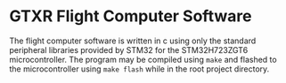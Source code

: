 # GTXR Flight Computer Software

The flight computer software is written in c using only the standard peripheral libraries provided
by STM32 for the STM32H723ZGT6 microcontroller. The program may be compiled using `make` and
flashed to the microcontroller using `make flash` while in the root project directory.
